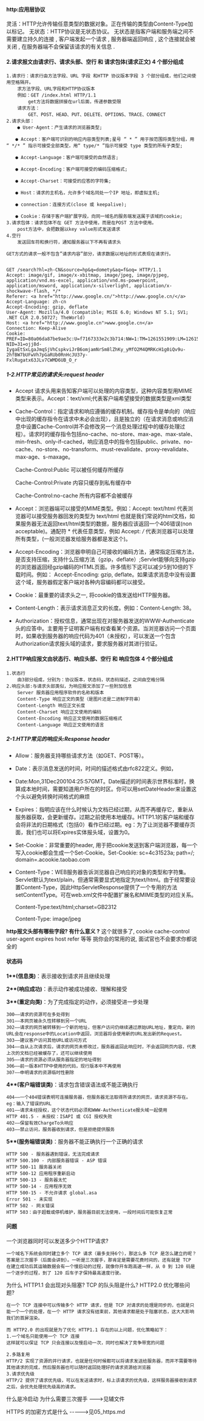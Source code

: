 #### http:应用层协议
灵活：HTTP允许传输任意类型的数据对象。正在传输的类型由Content-Type加以标记。
无状态：HTTP协议是无状态协议。
无状态是指客户端和服务端之间不需要建立持久的连接 , 客户端发起一个请求 , 服务器端返回响应 , 这个连接就会被关闭 , 在服务器端不会保留该请求的有关信息 .

#### 2.请求报文由请求行、请求头部、空行 和 请求包体(请求正文) 4 个部分组成
```
1.请求行：请求行由方法字段、URL 字段 和HTTP 协议版本字段 3 个部分组成，他们之间使用空格隔开。
    求方法字段、URL字段和HTTP协议版本
    例如：GET /index.html HTTP/1.1
        get方法将数据拼接在url后面，传递参数受限
    请求方法：
        GET、POST、HEAD、PUT、DELETE、OPTIONS、TRACE、CONNECT
2.请求头部：
    ● User-Agent：产生请求的浏览器类型;

　　● Accept：客户端可识别的响应内容类型列表;星号 “ * ” 用于按范围将类型分组，用 “ */* ” 指示可接受全部类型，用“ type/* ”指示可接受 type 类型的所有子类型;

　　● Accept-Language：客户端可接受的自然语言;

　　● Accept-Encoding：客户端可接受的编码压缩格式;

　　● Accept-Charset：可接受的应答的字符集;

　　● Host：请求的主机名，允许多个域名同处一个IP 地址，即虚拟主机;

　　● connection：连接方式(close 或 keepalive);

　　● Cookie：存储于客户端扩展字段，向同一域名的服务端发送属于该域的cookie;
3.请求包体：请求包体不在 GET 方法中使用，而是在POST 方法中使用。
    post方法中，会把数据以key value形式发送请求
4.空行
    发送回车符和换行符，通知服务器以下不再有请求头
```
```
GET方式的请求一般不包含”请求内容”部分，请求数据以地址的形式表现在请求行。


GET /search?hl=zh-CN&source=hp&q=domety&aq=f&oq= HTTP/1.1  
Accept: image/gif, image/x-xbitmap, image/jpeg, image/pjpeg, application/vnd.ms-excel, application/vnd.ms-powerpoint, 
application/msword, application/x-silverlight, application/x-shockwave-flash, */*  
Referer: <a href="http://www.google.cn/">http://www.google.cn/</a>  
Accept-Language: zh-cn  
Accept-Encoding: gzip, deflate  
User-Agent: Mozilla/4.0 (compatible; MSIE 6.0; Windows NT 5.1; SV1; .NET CLR 2.0.50727; TheWorld)  
Host: <a href="http://www.google.cn">www.google.cn</a>  
Connection: Keep-Alive  
Cookie: PREF=ID=80a06da87be9ae3c:U=f7167333e2c3b714:NW=1:TM=1261551909:LM=1261551917:S=ybYcq2wpfefs4V9g; 
NID=31=ojj8d-IygaEtSxLgaJmqSjVhCspkviJrB6omjamNrSm8lZhKy_yMfO2M4QMRKcH1g0iQv9u-2hfBW7bUFwVh7pGaRUb0RnHcJU37y-
FxlRugatx63JLv7CWMD6UB_O_r 
```

##### 1-2.HTTP常见的请求头:request header
- Accept 请求头用来告知客户端可以处理的内容类型，这种内容类型用MIME类型来表示。Accept：text/xml;代表客户端希望接受的数据类型是xml类型

- Cache-Control：指定请求和响应遵循的缓存机制。缓存指令是单向的（响应中出现的缓存指令在请求中未必会出现），且是独立的（在请求消息或响应消息中设置Cache-Control并不会修改另一个消息处理过程中的缓存处理过程）。请求时的缓存指令包括no-cache、no-store、max-age、max-stale、min-fresh、only-if-cached，响应消息中的指令包括public、private、no-cache、no-store、no-transform、must-revalidate、proxy-revalidate、max-age、s-maxage。

  Cache-Control:Public 可以被任何缓存所缓存

  Cache-Control:Private 内容只缓存到私有缓存中

  Cache-Control:no-cache 所有内容都不会被缓存

- Accept：浏览器端可以接受的MIME类型。例如：Accept: text/html 代表浏览器可以接受服务器回发的类型为 text/html 也就是我们常说的html文档，如果服务器无法返回text/html类型的数据，服务器应该返回一个406错误(non acceptable)。通配符 * 代表任意类型，例如 Accept: */* 代表浏览器可以处理所有类型，(一般浏览器发给服务器都是发这个)。

- Accept-Encoding：浏览器申明自己可接收的编码方法，通常指定压缩方法，是否支持压缩，支持什么压缩方法（gzip，deflate）;Servlet能够向支持gzip的浏览器返回经gzip编码的HTML页面。许多情形下这可以减少5到10倍的下载时间。例如： Accept-Encoding: gzip, deflate。如果请求消息中没有设置这个域，服务器假定客户端对各种内容编码都可以接受。

- Cookie：最重要的请求头之一, 将cookie的值发送给HTTP服务器。

- Content-Length：表示请求消息正文的长度。例如：Content-Length: 38。

- Authorization：授权信息，通常出现在对服务器发送的WWW-Authenticate头的应答中。主要用于证明客户端有权查看某个资源。当浏览器访问一个页面时，如果收到服务器的响应代码为401（未授权），可以发送一个包含Authorization请求报头域的请求，要求服务器对其进行验证。

#### 2.HTTP响应报文由状态行、响应头部、空行 和 响应包体 4 个部分组成
```
1.状态行
    由3部分组成，分别为：协议版本，状态码，状态码描述，之间由空格分隔
2.响应头部:与请求头部类似，为响应报文添加了一些附加信息
    Server 服务器应用程序软件的名称和版本
    Content-Type 响应正文的类型（是图片还是二进制字符串）
    Content-Length 响应正文长度
    Content-Charset 响应正文使用的编码
    Content-Encoding 响应正文使用的数据压缩格式
    Content-Language 响应正文使用的语言
```

##### 2-1.HTTP常见的响应头:Response header
- Allow：服务器支持哪些请求方法（如GET、POST等）。

- Date：表示消息发送的时间，时间的描述格式由rfc822定义。例如，

- Date:Mon,31Dec200104:25:57GMT。Date描述的时间表示世界标准时，换算成本地时间，需要知道用户所在的时区。你可以用setDateHeader来设置这个头以避免转换时间格式的麻烦

- Expires：指明应该在什么时候认为文档已经过期，从而不再缓存它，重新从服务器获取，会更新缓存。过期之前使用本地缓存。HTTP1.1的客户端和缓存会将非法的日期格式（包括0）看作已经过期。eg：为了让浏览器不要缓存页面，我们也可以将Expires实体报头域，设置为0。

- Set-Cookie：非常重要的header, 用于把cookie发送到客户端浏览器，每一个写入cookie都会生成一个Set-Cookie。Set-Cookie: sc=4c31523a; path=/; domain=.acookie.taobao.com

- Content-Type：WEB服务器告诉浏览器自己响应的对象的类型和字符集。Servlet默认为text/plain，但通常需要显式地指定为text/html。由于经常要设置Content-Type，因此HttpServletResponse提供了一个专用的方法setContentType。可在web.xml文件中配置扩展名和MIME类型的对应关系。

  Content-Type:text/html;charset=GB2312

  Content-Type: image/jpeg

**http报文头部有哪些字段? 有什么意义 ?**
这个就很多了, cookie cache-control user-agent expires host refer 等等 挑你会的常用的说, 面试官也不会要求你都说全的


#### 状态码
**1\**(信息类)**：表示接收到请求并且继续处理

**2\**(响应成功)**：表示动作被成功接收、理解和接受

**3\**(重定向类)**：为了完成指定的动作，必须接受进一步处理
```
300——请求的资源可在多处得到
301——本网页被永久性转移到另一个URL
302——请求的网页被转移到一个新的地址，但客户访问仍继续通过原始URL地址，重定向，新的URL会在response中的Location中返回，浏览器将会使用新的URL发出新的Request。
303——建议客户访问其他URL或访问方式
304——自从上次请求后，请求的网页未修改过，服务器返回此响应时，不会返回网页内容，代表上次的文档已经被缓存了，还可以继续使用
305——请求的资源必须从服务器指定的地址得到
306——前一版本HTTP中使用的代码，现行版本中不再使用
307——申明请求的资源临时性删除
```

**4\**(客户端错误类)**：请求包含错误语法或不能正确执行
```
404——一个404错误表明可连接服务器，但服务器无法取得所请求的网页，请求资源不存在。eg：输入了错误的URL
401——请求未经授权，这个状态代码必须和WWW-Authenticate报头域一起使用
HTTP 401.5 - 未授权：ISAPI 或 CGI 授权失败
402——保留有效ChargeTo头响应
403——禁止访问，服务器收到请求，但是拒绝提供服务
```

**5\**(服务端错误类)**：服务器不能正确执行一个正确的请求
```
HTTP 500 - 服务器遇到错误，无法完成请求
HTTP 500.100 - 内部服务器错误 - ASP 错误
HTTP 500-11 服务器关闭
HTTP 500-12 应用程序重新启动
HTTP 500-13 - 服务器太忙
HTTP 500-14 - 应用程序无效
HTTP 500-15 - 不允许请求 global.asa
Error 501 - 未实现
HTTP 502 - 网关错误
HTTP 503：由于超载或停机维护，服务器目前无法使用，一段时间后可能恢复正常
```

#### 问题
一个浏览器同时可以发送多少个HTTP请求?
```
一个域名下系统会同时建立多个 TCP 请求（最多支持6个），那这么多 TCP 是怎么建立的呢？答案是三次握手（后面会讲到）。一听是三次握手，那肯定是需要花费时间的，还有就是 TCP 在建立成功后其运输数据会有一个慢启动的过程，就像你开车跑高速一样，从 0 到 120 码是一个逐步的过程，到了 120 后车子才保持最高速度行驶。
```

为什么 HTTP1.1 会出现对头阻塞?
TCP 的队头阻是什么?
HTTP2.0 优化哪些问题?
```
在一个 TCP 连接中可以传输多个 HTTP 请求，但是 TCP 对请求的处理是同步的，也就是只能一个一个的处理，在一个 HTTP 请求没有结束前，其他请求都是处于阻塞状态，这大大影响我们的首屏渲染。

而 HTTP2.0 的出现就是为了优化 HTTP1.1 存在的以上问题，优化策略如下：
1.一个域名只能使用一个 TCP 连接
这样就可以保证 TCP 只会连接以及慢启动一次，同时也解决了竞争带宽的问题

2.多路复用
HTTP/2 实现了资源的并行请求，也就是任何时候都可以将请求发送给服务器，而并不需要等待其他请求的完成，然后服务器也可以随时返回处理好的请求资源给浏览器
3.请求优先级
HTTP/2 提供了请求优先级，可以在发送请求时，标上该请求的优先级，这样服务器接收到请求之后，会优先处理优先级高的请求。
```

什么是冷启动
为什么需要三次握手  --->见辅文件

HTTPS 的加密方式是什么  ----->见05_https.md
